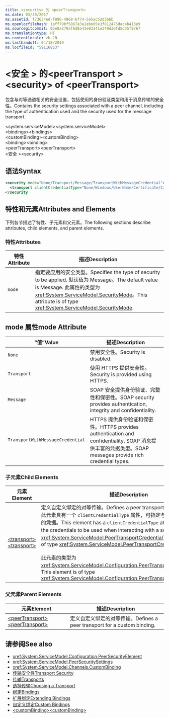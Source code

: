 ```yaml
---
title: <security> 的 <peerTransport>
ms.date: 03/30/2017
ms.assetid: f73634ed-f896-4968-bf74-5e5ac52d3b6b
ms.openlocfilehash: 1aff79bf5867a3a1ebe05e3f812475dac4b413e9
ms.sourcegitcommit: 0be8a279af6d8a43e03141e349d3efd5d35f8767
ms.translationtype: HT
ms.contentlocale: zh-CN
ms.lasthandoff: 04/18/2019
ms.locfileid: "59116853"
---
```

# <a name="security-of-peertransport"></a><span data-ttu-id="b96fa-102">\<安全 > 的\<peerTransport ></span><span class="sxs-lookup"><span data-stu-id="b96fa-102">\<security> of \<peerTransport></span></span>
<span data-ttu-id="b96fa-103">包含与对等通道相关的安全设置，包括使用的身份验证类型和用于消息传输的安全性。</span><span class="sxs-lookup"><span data-stu-id="b96fa-103">Contains the security settings associated with a peer channel, including the type of authentication used and the security used for the message transport.</span></span>  
  
 <span data-ttu-id="b96fa-104">\<system.serviceModel></span><span class="sxs-lookup"><span data-stu-id="b96fa-104">\<system.serviceModel></span></span>  
<span data-ttu-id="b96fa-105">\<bindings></span><span class="sxs-lookup"><span data-stu-id="b96fa-105">\<bindings></span></span>  
<span data-ttu-id="b96fa-106">\<customBinding></span><span class="sxs-lookup"><span data-stu-id="b96fa-106">\<customBinding></span></span>  
<span data-ttu-id="b96fa-107">\<binding></span><span class="sxs-lookup"><span data-stu-id="b96fa-107">\<binding></span></span>  
<span data-ttu-id="b96fa-108">\<peerTransport></span><span class="sxs-lookup"><span data-stu-id="b96fa-108">\<peerTransport></span></span>  
<span data-ttu-id="b96fa-109">\<安全 ></span><span class="sxs-lookup"><span data-stu-id="b96fa-109">\<security></span></span>  
  
## <a name="syntax"></a><span data-ttu-id="b96fa-110">语法</span><span class="sxs-lookup"><span data-stu-id="b96fa-110">Syntax</span></span>  
  
```xml  
<security mode="None/Transport/Message/TransportWithMessageCredential">
  <transport clientCredentialType="None/Windows/UserName/Certificate/CardSpace" />
</security
```  
  
## <a name="attributes-and-elements"></a><span data-ttu-id="b96fa-111">特性和元素</span><span class="sxs-lookup"><span data-stu-id="b96fa-111">Attributes and Elements</span></span>  
 <span data-ttu-id="b96fa-112">下列各节描述了特性、子元素和父元素。</span><span class="sxs-lookup"><span data-stu-id="b96fa-112">The following sections describe attributes, child elements, and parent elements.</span></span>  
  
### <a name="attributes"></a><span data-ttu-id="b96fa-113">特性</span><span class="sxs-lookup"><span data-stu-id="b96fa-113">Attributes</span></span>  
  
|<span data-ttu-id="b96fa-114">特性</span><span class="sxs-lookup"><span data-stu-id="b96fa-114">Attribute</span></span>|<span data-ttu-id="b96fa-115">描述</span><span class="sxs-lookup"><span data-stu-id="b96fa-115">Description</span></span>|  
|---------------|-----------------|  
|`mode`|<span data-ttu-id="b96fa-116">指定要应用的安全类型。</span><span class="sxs-lookup"><span data-stu-id="b96fa-116">Specifies the type of security to be applied.</span></span> <span data-ttu-id="b96fa-117">默认值为 Message。</span><span class="sxs-lookup"><span data-stu-id="b96fa-117">The default value is Message.</span></span> <span data-ttu-id="b96fa-118">此属性的类型为 <xref:System.ServiceModel.SecurityMode>。</span><span class="sxs-lookup"><span data-stu-id="b96fa-118">This attribute is of type <xref:System.ServiceModel.SecurityMode>.</span></span>|  
  
## <a name="mode-attribute"></a><span data-ttu-id="b96fa-119">mode 属性</span><span class="sxs-lookup"><span data-stu-id="b96fa-119">mode Attribute</span></span>  
  
|<span data-ttu-id="b96fa-120">“值”</span><span class="sxs-lookup"><span data-stu-id="b96fa-120">Value</span></span>|<span data-ttu-id="b96fa-121">描述</span><span class="sxs-lookup"><span data-stu-id="b96fa-121">Description</span></span>|  
|-----------|-----------------|  
|`None`|<span data-ttu-id="b96fa-122">禁用安全性。</span><span class="sxs-lookup"><span data-stu-id="b96fa-122">Security is disabled.</span></span>|  
|`Transport`|<span data-ttu-id="b96fa-123">使用 HTTPS 提供安全性。</span><span class="sxs-lookup"><span data-stu-id="b96fa-123">Security is provided using HTTPS.</span></span>|  
|`Message`|<span data-ttu-id="b96fa-124">SOAP 安全提供身份验证、完整性和保密性。</span><span class="sxs-lookup"><span data-stu-id="b96fa-124">SOAP security provides authentication, integrity and confidentiality.</span></span>|  
|`TransportWithMessageCredential`|<span data-ttu-id="b96fa-125">HTTPS 提供身份验证和保密性。</span><span class="sxs-lookup"><span data-stu-id="b96fa-125">HTTPS provides authentication and confidentiality.</span></span> <span data-ttu-id="b96fa-126">SOAP 消息提供丰富的凭据类型。</span><span class="sxs-lookup"><span data-stu-id="b96fa-126">SOAP messages provide rich credential types.</span></span>|  
  
### <a name="child-elements"></a><span data-ttu-id="b96fa-127">子元素</span><span class="sxs-lookup"><span data-stu-id="b96fa-127">Child Elements</span></span>  
  
|<span data-ttu-id="b96fa-128">元素</span><span class="sxs-lookup"><span data-stu-id="b96fa-128">Element</span></span>|<span data-ttu-id="b96fa-129">描述</span><span class="sxs-lookup"><span data-stu-id="b96fa-129">Description</span></span>|  
|-------------|-----------------|  
|[<span data-ttu-id="b96fa-130">\<transport></span><span class="sxs-lookup"><span data-stu-id="b96fa-130">\<transport></span></span>](../../../../../docs/framework/configure-apps/file-schema/wcf/transport-of-peertransport.md)|<span data-ttu-id="b96fa-131">定义自定义绑定的对等传输。</span><span class="sxs-lookup"><span data-stu-id="b96fa-131">Defines a peer transport for a custom binding.</span></span> <span data-ttu-id="b96fa-132">此元素具有一个 `clientCredentialType` 属性，可指定与服务进行交互时要使用的凭据。</span><span class="sxs-lookup"><span data-stu-id="b96fa-132">This element has a `clientCredentialType` attribute that specifies the credentials to be used when interacting with a service.</span></span> <span data-ttu-id="b96fa-133">此属性的类型为 <xref:System.ServiceModel.PeerTransportCredentialType>。</span><span class="sxs-lookup"><span data-stu-id="b96fa-133">This attribute is of type <xref:System.ServiceModel.PeerTransportCredentialType>.</span></span><br /><br /> <span data-ttu-id="b96fa-134">此元素的类型为 <xref:System.ServiceModel.Configuration.PeerTransportSecurityElement>。</span><span class="sxs-lookup"><span data-stu-id="b96fa-134">This element is of type <xref:System.ServiceModel.Configuration.PeerTransportSecurityElement>.</span></span>|  
  
### <a name="parent-elements"></a><span data-ttu-id="b96fa-135">父元素</span><span class="sxs-lookup"><span data-stu-id="b96fa-135">Parent Elements</span></span>  
  
|<span data-ttu-id="b96fa-136">元素</span><span class="sxs-lookup"><span data-stu-id="b96fa-136">Element</span></span>|<span data-ttu-id="b96fa-137">描述</span><span class="sxs-lookup"><span data-stu-id="b96fa-137">Description</span></span>|  
|-------------|-----------------|  
|[<span data-ttu-id="b96fa-138">\<peerTransport></span><span class="sxs-lookup"><span data-stu-id="b96fa-138">\<peerTransport></span></span>](../../../../../docs/framework/configure-apps/file-schema/wcf/peertransport.md)|<span data-ttu-id="b96fa-139">定义自定义绑定的对等传输。</span><span class="sxs-lookup"><span data-stu-id="b96fa-139">Defines a peer transport for a custom binding.</span></span>|  
  
## <a name="see-also"></a><span data-ttu-id="b96fa-140">请参阅</span><span class="sxs-lookup"><span data-stu-id="b96fa-140">See also</span></span>

- <xref:System.ServiceModel.Configuration.PeerSecurityElement>
- <xref:System.ServiceModel.PeerSecuritySettings>
- <xref:System.ServiceModel.Channels.CustomBinding>
- [<span data-ttu-id="b96fa-141">传输安全性</span><span class="sxs-lookup"><span data-stu-id="b96fa-141">Transport Security</span></span>](../../../../../docs/framework/wcf/feature-details/transport-security.md)
- [<span data-ttu-id="b96fa-142">传输</span><span class="sxs-lookup"><span data-stu-id="b96fa-142">Transports</span></span>](../../../../../docs/framework/wcf/feature-details/transports.md)
- [<span data-ttu-id="b96fa-143">选择传输</span><span class="sxs-lookup"><span data-stu-id="b96fa-143">Choosing a Transport</span></span>](../../../../../docs/framework/wcf/feature-details/choosing-a-transport.md)
- [<span data-ttu-id="b96fa-144">绑定</span><span class="sxs-lookup"><span data-stu-id="b96fa-144">Bindings</span></span>](../../../../../docs/framework/wcf/bindings.md)
- [<span data-ttu-id="b96fa-145">扩展绑定</span><span class="sxs-lookup"><span data-stu-id="b96fa-145">Extending Bindings</span></span>](../../../../../docs/framework/wcf/extending/extending-bindings.md)
- [<span data-ttu-id="b96fa-146">自定义绑定</span><span class="sxs-lookup"><span data-stu-id="b96fa-146">Custom Bindings</span></span>](../../../../../docs/framework/wcf/extending/custom-bindings.md)
- [<span data-ttu-id="b96fa-147">\<customBinding></span><span class="sxs-lookup"><span data-stu-id="b96fa-147">\<customBinding></span></span>](../../../../../docs/framework/configure-apps/file-schema/wcf/custombinding.md)
